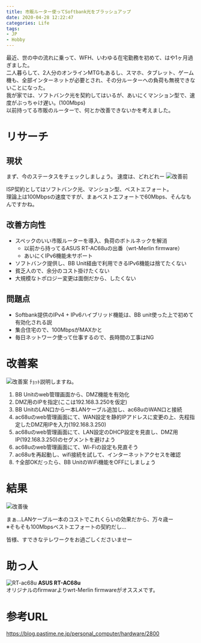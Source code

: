```yaml
---
title: 市販ルーター使ってSoftbank光をブラッシュアップ
date: 2020-04-28 12:22:47
categories: Life
tags:
- JP
- Hobby
---
```


最近、世の中の流れに乗って、WFH、いわゆる在宅勤務を初めて、はや1ヶ月過ぎました。  
二人暮らして、2人分のオンラインMTGもあるし、スマホ、タブレット、ゲーム機も、全部インターネットが必要とされ、その分ルーターへの負荷も無視できないことになった。  
我が家では、ソフトバンク光を契約してはいるが、あいにくマンション型で、速度がぶっちゃけ遅い。(100Mbps)  
以前持ってる市販のルーターで、何とか改善できないかを考えました。
<!--more-->

# リサーチ
## 現状
まず、今のステータスをチェックしましょう。
速度は、どれどれー
![改善前](http://ae06.alicdn.com/kf/Uf58e435f693a45d682815c93618ccd10c.png)

ISP契約としてはソフトバンク光、マンション型、ベストエフォート。  
理論上は100Mbpsの速度ですが、まぁベストエフォートで60Mbps、そんなもんですかね。  

## 改善方向性
- スペックのいい市販ルーターを導入、負荷のボトルネックを解消
    - 以前から持ってるASUS RT-AC68uの出番（wrt-Merlin firmware）
    - あいにくIPv6機能未サポート
- ソフトバンク提供し、BB Unit経由で利用できるIPv6機能は捨てたくない
- 貧乏人ので、余分のコスト掛けたくない
- 大規模なトポロジー変更は面倒だから、したくない

## 問題点
- Softbank提供のIPv4 + IPv6ハイブリッド機能は、BB unit使った上で初めて有効化される説
- 集合住宅ので、100MbpsがMAXかと
- 毎日ネットワーク使って仕事するので、長時間の工事はNG

# 改善案
![改善案](http://ae03.alicdn.com/kf/U8c298e9286f94cc6929000c588a28721Q.png)
ﾁｮｯﾄ説明しますね。  
1. BB Unitのweb管理画面から、DMZ機能を有効化
1. DMZ用のIPを指定(ここは192.168.3.250を仮定)
1. BB UnitのLAN口から一本LANケーブル追加し、ac68uのWAN口と接続
1. ac68uのweb管理画面にて、WAN設定を静的IPアドレスに変更の上、先程指定したDMZ用IPを入力(192.168.3.250)
1. ac68uのweb管理画面にて、LAN設定のDHCP設定を見直し、DMZ用IP(192.168.3.250)のセグメントを避けよう
1. ac68uのweb管理画面にて、Wi-Fiの設定も見直そう
1. ac68uを再起動し、wifi接続を試して、インターネットアクセスを確認
1. ↑全部OKだったら、BB UnitのWiFi機能をOFFにしましょう

# 結果
![改善後](http://ae01.alicdn.com/kf/Ua4d8ee1ad3914866ab464842d2c149e7t.png)

まぁ...LANケーブル一本のコストでこれくらいの効果だから、万々歳ー  
※そもそも100Mbpsベストエフォートの契約だし...  

皆様、すできなテレワークをお過ごしくださいませー

# 助っ人
![RT-ac68u](http://ae02.alicdn.com/kf/U10c012173dc343a0afca81f019b40222F.png)
__ASUS RT-AC68u__  
オリジナルのfirmwarよりwrt-Merlin firmwareがオススメです。  

# 参考URL
https://blog.pastime.ne.jp/personal_computer/hardware/2800
